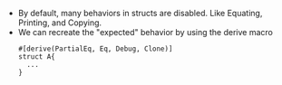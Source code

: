 * By default, many behaviors in structs are disabled. Like Equating, Printing, and Copying.
* We can recreate the "expected" behavior by using the derive macro
  ```
  #[derive(PartialEq, Eq, Debug, Clone)]
  struct A{
    ...
  }
  ```